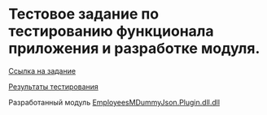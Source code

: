 # Тестовое задание по тестированию функционала приложения и разработке модуля.

[Ссылка на задание](./Тестовое%20задание.pdf)

[Результаты тестирования](./Тестирование.txt)

Разработанный модуль [EmployeesMDummyJson.Plugin.dll.dll](./EmployeesMDummyJson.Plugin.dll)